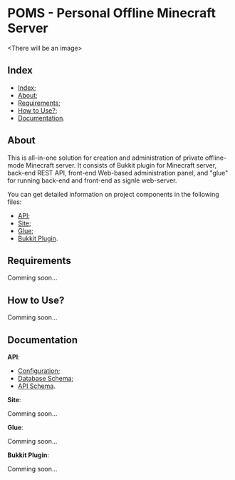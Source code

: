 # POMS - Personal Offline Minecraft Server

\<There will be an image>

## Index

- [Index](#index);
- [About](#about);
- [Requirements](#requirements);
- [How to Use?](#how-to-use);
- [Documentation](#documentation).

## About

This is all-in-one solution for creation and administration of private offline-mode Minecraft server.
It consists of Bukkit plugin for Minecraft server, back-end REST API, front-end Web-based administration
panel, and "glue" for running back-end and front-end as signle web-server.

You can get detailed information on project components in the following files:

- [API](/api/README.md);
- [Site](/site/README.md);
- [Glue](/glue/README.md);
- [Bukkit Plugin](/plugin/README.md).

## Requirements

Comming soon...

## How to Use?

Comming soon...

## Documentation

__API__:

- [Configuration](/api/docs/config.md);
- [Database Schema](/api/docs/db-schema.md);
- [API Schema](/api/docs/api-schema.md).

__Site__:

Comming soon...

__Glue__:

Comming soon...

__Bukkit Plugin__:

Comming soon...
